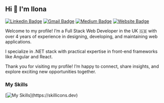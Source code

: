 ## Hi 👋 I'm Ilona

[![Linkedin Badge](https://img.shields.io/badge/-IlonaZaika-blue?style=flat&logo=Linkedin&logoColor=white&link=https://www.linkedin.com/in/ilona-zaika-a6735a116/)](https://www.linkedin.com/in/ilona-zaika-a6735a116/)
[![Gmail Badge](https://img.shields.io/badge/-zaika.ilona.v-c14438?style=flat&logo=Gmail&logoColor=white&link=mailto:zaika.ilona.v@gmail.com)](mailto:zaika.ilona.v@gmail.com)
[![Medium Badge](https://img.shields.io/badge/-@zaika.ilona.dev-000000?style=flat&labelColor=000000&logo=Medium&link=https://medium.com/@zaika.ilona.dev)](https://medium.com/@zaika.ilona.dev)
[![Website Badge](https://img.shields.io/badge/-ilonazaika-47CCCC?style=flat&logo=Google-Chrome&logoColor=white&link=https://www.github.com//IlonaZaika)](https://www.github.com//IlonaZaika)



Welcome to my profile!
I’m a Full Stack Web Developer in the UK 🇬🇧  with over 4 years of experience in designing, developing, and maintaining web applications.

I specialize in .NET stack with practical expertise in front-end frameworks like Angular and React.

Thank you for visiting my profile! I’m happy to connect, share insights, and explore exciting new opportunities together.


### My Skills

[![My Skills](https://skillicons.dev/icons?i=cs,dotnet,redis,js,express,npm,webpack,angular,react,redux,html,css,gulp,bootstrap,aws,babel,bash,git,bitbucket,docker,postman,rabitmq,)](https://skillicons.dev)

